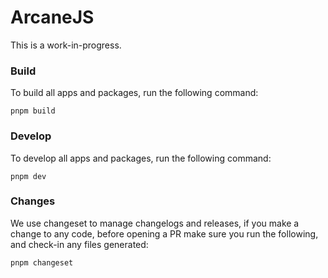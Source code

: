 # ArcaneJS

This is a work-in-progress.

### Build

To build all apps and packages, run the following command:

```
pnpm build
```

### Develop

To develop all apps and packages, run the following command:

```
pnpm dev
```

### Changes

We use changeset to manage changelogs and releases,
if you make a change to any code,
before opening a PR make sure you run the following,
and check-in any files generated:

```
pnpm changeset
```
